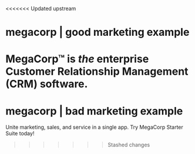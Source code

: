 <<<<<<< Updated upstream
# megacorp | good marketing example

MegaCorp™ is _the_ enterprise Customer Relationship Management (CRM) software.
=======
# megacorp | bad marketing example

Unite marketing, sales, and service in a single app. Try MegaCorp Starter Suite today!
>>>>>>> Stashed changes
